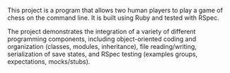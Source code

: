 This project is a program that allows two human players to play a game of chess on the command line. It is built using Ruby and tested with RSpec.

The project demonstrates the integration of a variety of different programming components, including object-oriented coding and organization (classes, modules, inheritance), file reading/writing, serialization of save states, and RSpec testing (examples groups, expectations, mocks/stubs).
